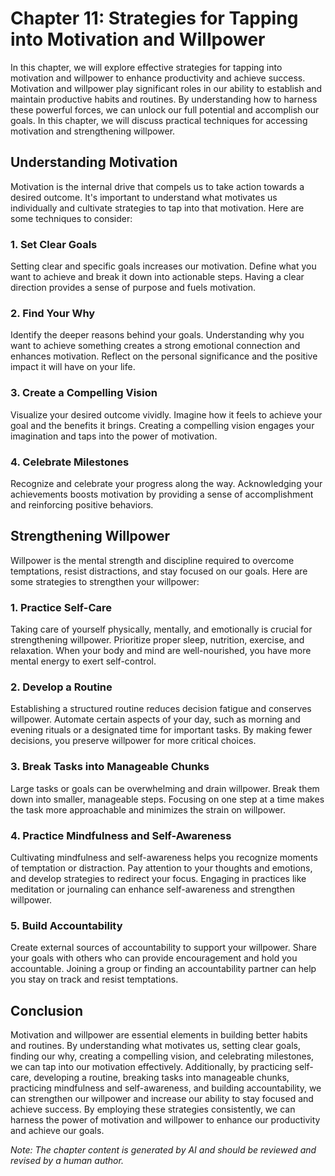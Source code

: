 Chapter 11: Strategies for Tapping into Motivation and Willpower
================================================================

In this chapter, we will explore effective strategies for tapping into motivation and willpower to enhance productivity and achieve success. Motivation and willpower play significant roles in our ability to establish and maintain productive habits and routines. By understanding how to harness these powerful forces, we can unlock our full potential and accomplish our goals. In this chapter, we will discuss practical techniques for accessing motivation and strengthening willpower.

Understanding Motivation
------------------------

Motivation is the internal drive that compels us to take action towards a desired outcome. It's important to understand what motivates us individually and cultivate strategies to tap into that motivation. Here are some techniques to consider:

### 1. Set Clear Goals

Setting clear and specific goals increases our motivation. Define what you want to achieve and break it down into actionable steps. Having a clear direction provides a sense of purpose and fuels motivation.

### 2. Find Your Why

Identify the deeper reasons behind your goals. Understanding why you want to achieve something creates a strong emotional connection and enhances motivation. Reflect on the personal significance and the positive impact it will have on your life.

### 3. Create a Compelling Vision

Visualize your desired outcome vividly. Imagine how it feels to achieve your goal and the benefits it brings. Creating a compelling vision engages your imagination and taps into the power of motivation.

### 4. Celebrate Milestones

Recognize and celebrate your progress along the way. Acknowledging your achievements boosts motivation by providing a sense of accomplishment and reinforcing positive behaviors.

Strengthening Willpower
-----------------------

Willpower is the mental strength and discipline required to overcome temptations, resist distractions, and stay focused on our goals. Here are some strategies to strengthen your willpower:

### 1. Practice Self-Care

Taking care of yourself physically, mentally, and emotionally is crucial for strengthening willpower. Prioritize proper sleep, nutrition, exercise, and relaxation. When your body and mind are well-nourished, you have more mental energy to exert self-control.

### 2. Develop a Routine

Establishing a structured routine reduces decision fatigue and conserves willpower. Automate certain aspects of your day, such as morning and evening rituals or a designated time for important tasks. By making fewer decisions, you preserve willpower for more critical choices.

### 3. Break Tasks into Manageable Chunks

Large tasks or goals can be overwhelming and drain willpower. Break them down into smaller, manageable steps. Focusing on one step at a time makes the task more approachable and minimizes the strain on willpower.

### 4. Practice Mindfulness and Self-Awareness

Cultivating mindfulness and self-awareness helps you recognize moments of temptation or distraction. Pay attention to your thoughts and emotions, and develop strategies to redirect your focus. Engaging in practices like meditation or journaling can enhance self-awareness and strengthen willpower.

### 5. Build Accountability

Create external sources of accountability to support your willpower. Share your goals with others who can provide encouragement and hold you accountable. Joining a group or finding an accountability partner can help you stay on track and resist temptations.

Conclusion
----------

Motivation and willpower are essential elements in building better habits and routines. By understanding what motivates us, setting clear goals, finding our why, creating a compelling vision, and celebrating milestones, we can tap into our motivation effectively. Additionally, by practicing self-care, developing a routine, breaking tasks into manageable chunks, practicing mindfulness and self-awareness, and building accountability, we can strengthen our willpower and increase our ability to stay focused and achieve success. By employing these strategies consistently, we can harness the power of motivation and willpower to enhance our productivity and achieve our goals.

*Note: The chapter content is generated by AI and should be reviewed and revised by a human author.*
